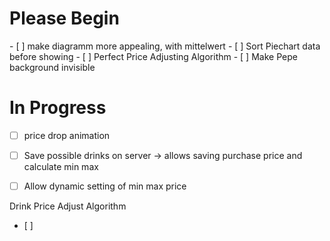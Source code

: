<h1>Please Begin</h1>
- [ ] make diagramm more appealing, with mittelwert
- [ ] Sort Piechart data before showing
- [ ] Perfect Price Adjusting Algorithm
- [ ] Make Pepe background invisible 
<h1>In Progress</h1>

- [ ] price drop animation

- [ ] Save possible drinks on server -> allows saving purchase price and calculate min max 
- [ ] Allow dynamic setting of min max price

Drink Price Adjust Algorithm
- [ ] 

